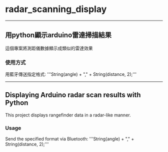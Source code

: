 # radar_scanning_display
---
## 用python顯示arduino雷達掃描結果
這個專案將測距儀數據顯示成類似的雷達效果

### 使用方式
用藍牙傳送指定格式:
'''String(angle) + "," + String(distance, 2);'''

---

## Displaying Arduino radar scan results with Python
This project displays rangefinder data in a radar-like manner.

### Usage
Send the specified format via Bluetooth:
'''String(angle) + "," + String(distance, 2);'''
